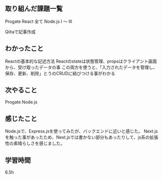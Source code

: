  ##  取り組んだ課題一覧
Progate React 全て
Node.js Ⅰ 〜 Ⅲ

Qiitaで記事作成

 ##  わかったこと
Reactの基本的な記述方法
Reactのstateは状態管理、propsはクライアント画面から、受け取ったデータの事
この両方を使うと、「入力されたデータを管理し、保存、更新、削除」とうのCRUDに結びつける事がわかる

 ##  次やること
Progate Node.js

 ##  感じたこと
Node.jsで、Express.jsを使ってみたが、バックエンドに近いと感じた。
Next.jsを触った事があったため、Next.jsでは書かない部分もあったりして、js系の拡張性の素晴らしさを感じました。

 ##  学習時間
6.5h

